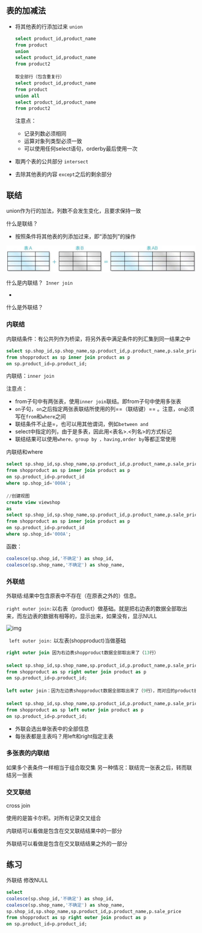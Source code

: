 ## 表的加减法

- 将其他表的行添加过来 `union`

  ```sql
  select product_id,product_name
  from product
  union
  select product_id,product_name
  from product2
  
  取全部行（包含重复行）
  select product_id,product_name
  from product
  union all
  select product_id,product_name
  from product2
  ```

  注意点：

  - 记录列数必须相同
  - 运算对象列类型必须一致
  - 可以使用任何select语句，orderby最后使用一次

- 取两个表的公共部分 `intersect`

- 去除其他表的内容 `except`之后的剩余部分



## 联结

union作为行的加法，列数不会发生变化，且要求保持一致

什么是联结？

- 按照条件将其他表的列添加过来，即“添加列”的操作

![image-20210804082531971](ch7集合运算.assets/image-20210804082531971.png)

什么是内联结？` Inner join`

- 

什么是外联结？



### 内联结

内联结条件：有公共列作为桥梁，将另外表中满足条件的列汇集到同一结果之中



```sql
select sp.shop_id,sp.shop_name,sp.product_id,p.product_name,p.sale_price
from shopproduct as sp inner join product as p
on sp.product_id=p.product_id;
```

内联结：`inner join`

注意点：

- from子句中有两张表，使用`inner join`联结。即from子句中使用多张表
- `on`子句，`on`之后指定两张表联结所使用的列==（联结键）== 。注意，`on`必须写在`from`和`where`之间
- 联结条件不止是=，也可以用其他谓词，例如`between and`
- select中指定的列，由于是多表，因此用<表名>.<列名>的方式标记
- 联结结果可以使用`where，group by ，having,order by`等都正常使用



内联结和where

```sql
select sp.shop_id,sp.shop_name,sp.product_id,p.product_name,p.sale_price
from shopproduct as sp inner join product as p
on sp.product_id=p.product_id
where sp.shop_id='000A';

//创建视图
create view viewshop
as 
select sp.shop_id,sp.shop_name,sp.product_id,p.product_name,p.sale_price
from shopproduct as sp inner join product as p
on sp.product_id=p.product_id
where sp.shop_id='000A';
```



函数：

```sql
coalesce(sp.shop_id,'不确定') as shop_id,
coalesce(sp.shop_name,'不确定') as shop_name,
```







### 外联结

外联结:结果中包含原表中不存在（在原表之外的）信息。

`right outer join:`以右表（product）做基础。就是把右边表的数据全部取出来，而左边表的数据有相等的，显示出来，如果没有，显示NULL

![img](https://img-blog.csdnimg.cn/20190908203847405.png)

` left outer join:` 以左表(shopproduct)当做基础

```sql
right outer join 因为右边表shopproduct数据全部取出来了（13行）

select sp.shop_id,sp.shop_name,sp.product_id,p.product_name,p.sale_price
from shopproduct as sp right outer join product as p
on sp.product_id=p.product_id;

left outer join：因为左边表shopproduct数据全部取出来了（9行），而对应的product表中需要取对应的。因此最多9行（等于inner join）

select sp.shop_id,sp.shop_name,sp.product_id,p.product_name,p.sale_price
from shopproduct as sp left outer join product as p
on sp.product_id=p.product_id;

```

- 外联会选出单张表中的全部信息
- 每张表都是主表吗？用left和right指定主表





### 多张表的内联结

如果多个表条件一样相当于组合取交集
另一种情况：联结完一张表之后，转而联结另一张表





### 交叉联结

cross join

使用的是笛卡尔积。对所有记录交叉组合



内联结可以看做是包含在交叉联结结果中的一部分

外联结可以看做是包含在交叉联结结果之外的一部分





## 练习

外联结 修改NULL

```sql
select 
coalesce(sp.shop_id,'不确定') as shop_id,
coalesce(sp.shop_name,'不确定') as shop_name,
sp.shop_id,sp.shop_name,sp.product_id,p.product_name,p.sale_price
from shopproduct as sp right outer join product as p
on sp.product_id=p.product_id;
```

